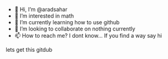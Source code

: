 - 👋 Hi, I’m @aradsahar
- 👀 I’m interested in math
- 🌱 I’m currently learning how to use github
- 💞️ I’m looking to collaborate on nothing currently
- 📫 How to reach me? I dont know... If you find a way say hi

lets get this gitdub

<!---
aradsahar/aradsahar is a ✨ special ✨ repository because its `README.md` (this file) appears on your GitHub profile.
You can click the Preview link to take a look at your changes.
--->
